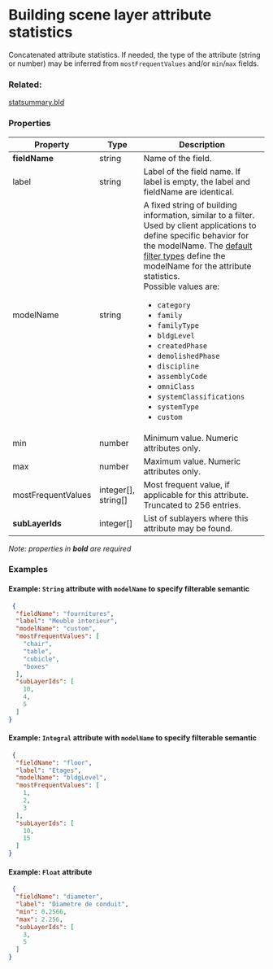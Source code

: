 # Building scene layer attribute statistics

Concatenated attribute statistics. If needed, the type of the attribute (string or number) may be inferred from `mostFrequentValues` and/or `min`/`max` fields.

### Related:

[statsummary.bld](statsummary.bld.md)
### Properties

| Property | Type | Description |
| --- | --- | --- |
| **fieldName** | string | Name of the field. |
| label | string | Label of the field name. If label is empty, the label and fieldName are identical. |
| modelName | string | A fixed string of building information, similar to a filter. Used by client applications to define specific behavior for the modelName. The [default filter types](description/defaultFilterTypes.bld.0106.md) define the modelName for the attribute statistics.<div>Possible values are:<ul><li>`category`</li><li>`family`</li><li>`familyType`</li><li>`bldgLevel`</li><li>`createdPhase`</li><li>`demolishedPhase`</li><li>`discipline`</li><li>`assemblyCode`</li><li>`omniClass`</li><li>`systemClassifications`</li><li>`systemType`</li><li>`custom`</li></ul></div> |
| min | number | Minimum value. Numeric attributes only. |
| max | number | Maximum value. Numeric attributes only. |
| mostFrequentValues | integer[], string[] | Most frequent value, if applicable for this attribute. Truncated to 256 entries. |
| **subLayerIds** | integer[] | List of sublayers where this attribute may be found. |

*Note: properties in **bold** are required*

### Examples 

#### Example: `String` attribute with `modelName` to specify filterable semantic 

```json
 {
  "fieldName": "fournitures",
  "label": "Meuble interieur",
  "modelName": "custom",
  "mostFrequentValues": [
    "chair",
    "table",
    "cubicle",
    "boxes"
  ],
  "subLayerIds": [
    10,
    4,
    5
  ]
} 
```

#### Example: `Integral` attribute with `modelName` to specify filterable semantic  

```json
 {
  "fieldName": "floor",
  "label": "Etages",
  "modelName": "bldgLevel",
  "mostFrequentValues": [
    1,
    2,
    3
  ],
  "subLayerIds": [
    10,
    15
  ]
} 
```

#### Example: `Float` attribute 

```json
 {
  "fieldName": "diameter",
  "label": "Diametre de conduit",
  "min": 0.2566,
  "max": 2.256,
  "subLayerIds": [
    3,
    5
  ]
} 
```

